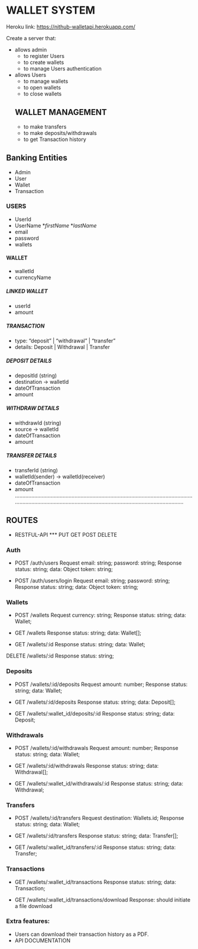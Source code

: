# WALLET SYSTEM
Heroku link: https://nithub-walletapi.herokuapp.com/

Create a server that:
- allows admin 
    - to register Users
    - to create wallets 
    - to manage Users authentication
- allows Users 
    - to manage wallets
    - to open wallets 
    - to close wallets 
    ## WALLET MANAGEMENT  
    - to make transfers 
    - to make deposits/withdrawals
    - to get Transaction history

## Banking Entities
- Admin
- User
- Wallet
- Transaction

### USERS
- UserId
- UserName **firstName* **lastName*
- email
- password
- wallets


#### WALLET
- walletId
- currencyName
##### LINKED WALLET
- userId
- amount

##### TRANSACTION
- type: “deposit” | “withdrawal” | “transfer”
- details: Deposit | Withdrawal | Transfer

##### DEPOSIT DETAILS
- depositId (string)
- destination -> walletId
- dateOfTransaction
- amount

##### WITHDRAW DETAILS
- withdrawId (string)
- source -> walletId
- dateOfTransaction
- amount

##### TRANSFER DETAILS
- transferId (string)
- walletId(sender) ->  walletId(receiver)
- dateOfTransaction
- amount
........................................................................................................................................................................................................................................
## ROUTES
- RESTFUL-API  *** PUT GET POST DELETE
### Auth
- POST /auth/users
Request
    email: string;
    password: string;
Response
    status: string;
    data: Object
        token: string;

- POST /auth/users/login
Request
    email: string;
    password: string;
Response
    status: string;
    data: Object
        token: string;

### Wallets
- POST /wallets
Request
    currency: string;
Response
    status: string;
    data: Wallet;

- GET /wallets
Response
    status: string;
    data: Wallet[];

- GET /wallets/:id
Response
    status: string;
    data: Wallet;

DELETE /wallets/:id
Response
    status: string;

### Deposits
- POST /wallets/:id/deposits
Request
    amount: number;
Response
    status: string;
    data: Wallet;

- GET /wallets/:id/deposits
Response
    status: string;
    data: Deposit[];

- GET /wallets/:wallet_id/deposits/:id
Response
    status: string;
    data: Deposit;

### Withdrawals
- POST /wallets/:id/withdrawals
Request
    amount: number;
Response
    status: string;
    data: Wallet;

- GET /wallets/:id/withdrawals
Response
    status: string;
    data: Withdrawal[];

- GET /wallets/:wallet_id/withdrawals/:id
Response
    status: string;
    data: Withdrawal;

### Transfers
- POST /wallets/:id/transfers
Request
    destination: Wallets.id;
Response
    status: string;
    data: Wallet;

- GET /wallets/:id/transfers
Response
    status: string;
    data: Transfer[];

- GET /wallets/:wallet_id/transfers/:id
Response
    status: string;
    data: Transfer;

### Transactions
- GET /wallets/:wallet_id/transactions
Response
    status: string;
    data: Transaction;

- GET /wallets/:wallet_id/transactions/download
Response: should initiate a file download

### Extra features:
- Users can download their transaction history as a PDF.
- API DOCUMENTATION 

